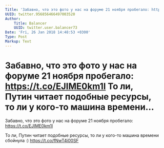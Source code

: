 ```yaml
---
Title: 'Забавно, что это фото у нас на форуме 21 ноября пробегало: https://t.co/EJIME0km1l  То ли, Путин читает подобные ресурсы, то ли у кого-то машина времени…'
UUID: twitter.956856466497003520
Author:
    Title: Balancer
    UUID: twitter.user.balancer73
Date: 'Fri, 26 Jan 2018 14:48:53 +0300'
Type: Post
Markup: Text
---
```


# Забавно, что это фото у нас на форуме 21 ноября пробегало: https://t.co/EJIME0km1l  То ли, Путин читает подобные ресурсы, то ли у кого-то машина времени…

Забавно, что это фото у нас на форуме 21 ноября пробегало:
https://t.co/EJIME0km1l

То ли, Путин читает подобные ресурсы, то ли у кого-то машина
времени сбойнула :) https://t.co/fNwT4i00SF